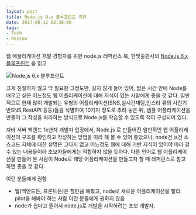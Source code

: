 ```yaml
---
layout: post
title: Node.js 6.x 블루프린트 리뷰
date: 2017-08-12 02:38:00
tags:
- Tech
- Review
---
```


웹 애플리케이션 개발 경험자를 위한 node.js 레퍼런스 북, 한빛출판사의 [Node.js 6.x 블루프린트](http://www.hanbit.co.kr/store/books/look.php?p_code=B9142191943) 을 읽고

![Node.js 6.x 블루프린트](https://user-images.githubusercontent.com/2344830/29250009-b64da61c-8075-11e7-9cf4-6cd333a77aa8.jpg)


크게 친절하지 않고 딱 필요한 그정도만, 길지 않게 들어 있어, 짧은 시간 안에 Node를 배우고 싶은 어느정도 웹 어플리케이션에 대해 지식이 있는 사람에게 좋을 것 같다.
일반적으로 현재 많이 개발되는 유형의 어플리케이션(SNS,실시간채팅,인스타 류의 사진기반SNS,RestAPI 등등)들을 식별하여 10가지 정도로 추려 놓은 뒤, 샘플 어플리케이션을 만들어 그 작성을 따라하는 방식으로 Node.js를 학습할 수 있도록 책이 구성되어 있다.

자바 서버 백엔드 1x년차 개발자 입장에서, Node.js 로 만들어진 일반적인 웹 어플리케이션의 구조를 확인하고 작성하는 방법을 따라 해 볼 수 있어 좋았으나, node건 js건 소스코드 자체에 대한 설명은 그다지 없고 어느정도 웹에 대해 기반 지식이 있어야 따라 갈 수 있는 내용들이라 초보자들에게는 적합하지 않을 듯하다. 다른 언어로 웹 어플리케이션을 만들어 본 사람이 Node로 해당 어플리케이션을 만들고자 할 때 레퍼런스로 참고하면 좋을 것 같다.

이런 분들에게 권함
- 웹(백엔드든, 프론트든)은 할만큼 해봤고, node로 새로운 어플리케이션을 빨리 pilot을 해봐야 하는 사람
이런 분들에게 권하지 않음
- node가 쉽다고 들어서 node.js로 개발을 시작하려는 초보 개발자.

